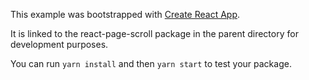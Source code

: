 This example was bootstrapped with [Create React App](https://github.com/facebook/create-react-app).

It is linked to the react-page-scroll package in the parent directory for development purposes.

You can run `yarn install` and then `yarn start` to test your package.
